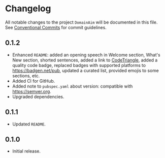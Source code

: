 # Changelog

All notable changes to the project `DomainAim` will be documented in this file.
See [Conventional Commits](https://conventionalcommits.org) for commit guidelines.

## 0.1.2

- Enhanced `README`: added an opening speech in Welcome section, What's New section, shorted sentences, added a link to [CodeTriangle](https://codetriage.com), added a quality code badge, replaced badges with supported platforms to <https://badgen.net/pub>, updated a curated list, provided emojis to some sections, etc.
- Added CI for GitHub.
- Added note to `pubspec.yaml` about version: compatible with <https://semver.org>.
- Upgraded dependencies.

## 0.1.1

- Updated `README`.

## 0.1.0

- Initial release.
